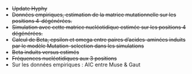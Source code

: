 - ~~Update Hyphy~~
- ~~Données empiriques, estimation de la matrice mutationnelle sur les positions 4-dégénérées.~~
- ~~Simulation avec cette matrice nucléotidique estimée sur les positions 4 dégénérées.~~
- ~~Calcul de Beta, epsilon et omega entre paires d’acides-aminées induits par le modèle Mutation-selection dans les simulations~~
- ~~Beta induits versus estimés~~  
- ~~Fréquences nucléotidiques aux 3 positions~~
- Sur les données empiriques : AIC entre Muse & Gaut
